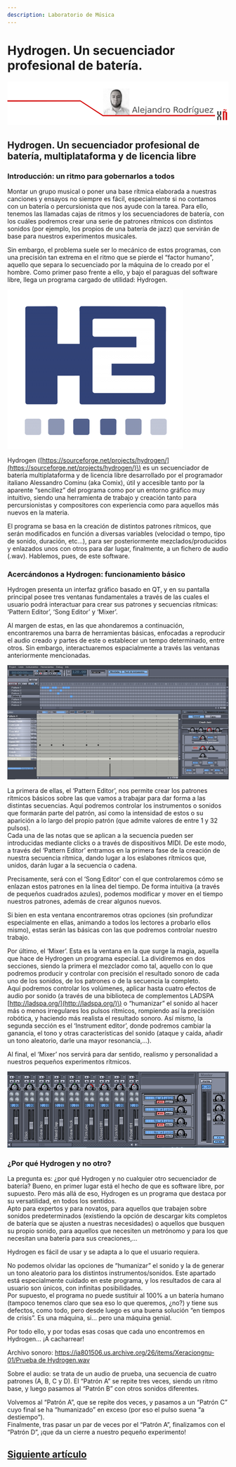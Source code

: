 ```yaml
---
description: Laboratorio de Música
---
```


# Hydrogen. Un secuenciador profesional de batería.

![](.gitbook/assets/image%20%2823%29.png)

## Hydrogen. Un secuenciador profesional de batería, multiplataforma y de licencia libre

### Introducción: un ritmo para gobernarlos a todos

Montar un grupo musical o poner una base rítmica elaborada a nuestras canciones y ensayos no siempre es fácil, especialmente si no contamos con un batería o percursionista que nos ayude con la tarea. Para ello, tenemos las llamadas cajas de ritmos y los secuenciadores de batería, con los cuáles podremos crear una serie de patrones rítmicos con distintos sonidos \(por ejemplo, los propios de una batería de jazz\) que servirán de base para nuestros experimentos musicales.

Sin embargo, el problema suele ser lo mecánico de estos programas, con una precisión tan extrema en el ritmo que se pierde el “factor humano”, aquello que separa lo secuenciado por la máquina de lo creado por el hombre. Como primer paso frente a ello, y bajo el paraguas del software libre, llega un programa cargado de utilidad: Hydrogen.

![He aqu&#xED;, el logo de Hydrogen](.gitbook/assets/image%20%285%29.png)

 Hydrogen \([https://sourceforge.net/projects/hydrogen/](https://sourceforge.net/projects/hydrogen/)\) es un secuenciador de batería multiplataforma y de licencia libre desarrollado por el programador italiano Alessandro Cominu \(aka Comix\), útil y accesible tanto por la aparente “sencillez” del programa como por un entorno gráfico muy intuitivo, siendo una herramienta de trabajo y creación tanto para percursionistas y compositores con experiencia como para aquellos más nuevos en la materia.

El programa se basa en la creación de distintos patrones rítmicos, que serán modificados en función a diversas variables \(velocidad o tempo, tipo de sonido, duración, etc...\), para ser posteriormente mezclados/producidos y enlazados unos con otros para dar lugar, finalmente, a un fichero de audio \(.wav\). Hablemos, pues, de este software.

###  Acercándonos a Hydrogen: funcionamiento básico

Hydrogen presenta un interfaz gráfico basado en QT, y en su pantalla principal posee tres ventanas fundamentales a través de las cuales el usuario podrá interactuar para crear sus patrones y secuencias rítmicas: ‘Pattern Editor’, ‘Song Editor’ y ‘Mixer’.

Al margen de estas, en las que ahondaremos a continuación, encontraremos una barra de herramientas básicas, enfocadas a reproducir el audio creado y partes de este o establecer un tempo determinado, entre otros. Sin embargo, interactuaremos espacialmente a través las ventanas anteriormente mencionadas.

![Arriba del todo, la barra de herramientas. Justo debajo, el &apos;Song Editor&#x2019;. Abajo a la izquierda, el &apos;Pattern Editor&apos;. Abajo a la derecha, el &apos;Instrument Editor&apos;...](.gitbook/assets/image%20%2878%29.png)

La primera de ellas, el ‘Pattern Editor’, nos permite crear los patrones rítmicos básicos sobre las que vamos a trabajar para dar forma a las distintas secuencias. Aquí podremos controlar los instrumentos o sonidos que formarán parte del patrón, así como la intensidad de estos o su aparición a lo largo del propio patrón \(que admite valores de entre 1 y 32 pulsos\).  
Cada una de las notas que se aplican a la secuencia pueden ser introducidas mediante clicks o a través de dispositivos MIDI. De este modo, a través del ‘Pattern Editor’ entramos en la primera fase de la creación de nuestra secuencia rítmica, dando lugar a los eslabones rítmicos que, unidos, darán lugar a la secuencia o cadena.

Precisamente, será con el ‘Song Editor’ con el que controlaremos cómo se enlazan estos patrones en la línea del tiempo. De forma intuitiva \(a través de pequeños cuadrados azules\), podemos modificar y mover en el tiempo nuestros patrones, además de crear algunos nuevos.

Si bien en esta ventana encontraremos otras opciones \(sin profundizar especialmente en ellas, animando a todos los lectores a probarlo ellos mismo\), estas serán las básicas con las que podremos controlar nuestro trabajo.

Por último, el ‘Mixer’. Esta es la ventana en la que surge la magia, aquella que hace de Hydrogen un programa especial. La dividiremos en dos secciones, siendo la primera el mezclador como tal, aquello con lo que podremos producir y controlar con precisión el resultado sonoro de cada uno de los sonidos, de los patrones o de la secuencia la completo.  
Aquí podremos controlar los volúmenes, aplicar hasta cuatro efectos de audio por sonido \(a través de una biblioteca de complementos LADSPA [http://ladspa.org/](http://ladspa.org/)\) o “humanizar” el sonido al hacer más o menos irregulares los pulsos rítmicos, rompiendo así la precisión robótica, y haciendo más realista el resultado sonoro. Así mismo, la segunda sección es el ‘Instrument editor’, donde podremos cambiar la ganancia, el tono y otras características del sonido \(ataque y caída, añadir un tono aleatorio, darle una mayor resonancia,...\).

Al final, el ‘Mixer’ nos servirá para dar sentido, realismo y personalidad a nuestros pequeños experimentos rítmicos.

![ ... y aqu&#xED;, el &apos;Mixer&apos;.](.gitbook/assets/image%20%2835%29.png)

### **¿Por qué Hydrogen y no otro?**

La pregunta es: ¿por qué Hydrogen y no cualquier otro secuenciador de batería? Bueno, en primer lugar está el hecho de que es software libre, por supuesto. Pero más allá de eso, Hydrogen es un programa que destaca por su versatilidad, en todos los sentidos.  
Apto para expertos y para novatos, para aquellos que trabajen sobre sonidos predeterminados \(existiendo la opción de descargar kits completos de batería que se ajusten a nuestras necesidades\) o aquellos que busquen su propio sonido, para aquellos que necesiten un metrónomo y para los que necesitan una batería para sus creaciones,...

Hydrogen es fácil de usar y se adapta a lo que el usuario requiera.

No podemos olvidar las opciones de “humanizar” el sonido y la de generar un tono aleatorio para los distintos instrumentos/sonidos. Este apartado está especialmente cuidado en este programa, y los resultados de cara al usuario son únicos, con infinitas posibilidades.  
Por supuesto, el programa no puede sustituir al 100% a un batería humano \(tampoco tenemos claro que sea eso lo que queremos, ¿no?\) y tiene sus defectos, como todo, pero desde luego es una buena solución “en tiempos de crisis”. Es una máquina, si... pero una máquina genial.

Por todo ello, y por todas esas cosas que cada uno encontremos en Hydrogen... ¡A cacharrear!

Archivo sonoro: [https://ia801506.us.archive.org/26/items/Xeraciongnu-01/Prueba de Hydrogen.wav](https://ia801506.us.archive.org/26/items/Xeraciongnu-01/Prueba%20de%20Hydrogen.wav)​

Sobre el audio: se trata de un audio de prueba, una secuencia de cuatro patrones \(A, B, C y D\). El “Patrón A” se repite tres veces, siendo un ritmo base, y luego pasamos al “Patrón B” con otros sonidos diferentes.

Volvemos al “Patrón A”, que se repite dos veces, y pasamos a un “Patrón C” cuyo final se ha “humanizado” en exceso \(por eso el pulso suena “a destiempo”\).  
Finalmente, tras pasar un par de veces por el “Patrón A”, finalizamos con el “Patrón D”, ¡que da un cierre a nuestro pequeño experimento!

## [Siguiente artículo](la-aapp-que-favorece-unos-salarios-mediocres.md)

